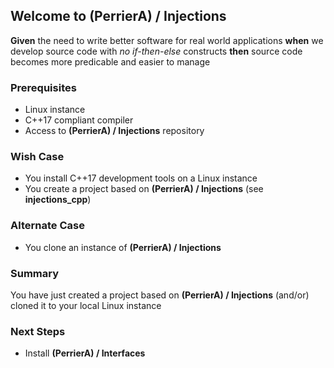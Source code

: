 ## Welcome to (PerrierA) / Injections
**Given** the need to write better software for real world applications **when** we develop source code with *no if-then-else* constructs **then** source code becomes more predicable and easier to manage
### Prerequisites
- Linux instance
- C++17 compliant compiler
- Access to **(PerrierA) / Injections** repository
### Wish Case
- You install C++17 development tools on a Linux instance
- You create a project based on **(PerrierA) / Injections** (see **injections_cpp**)
### Alternate Case
- You clone an instance of **(PerrierA) / Injections** 
### Summary 
You have just created a project based on **(PerrierA) / Injections** (and/or) cloned it to your local Linux instance
### Next Steps
- Install **(PerrierA) / Interfaces**

